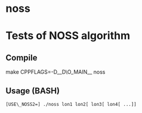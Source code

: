 # noss
Tests of NOSS algorithm
====


Compile
----

   make CPPFLAGS=-D\_\_D\O\_MAIN\_\_ noss

Usage (BASH)
----

    [USE\_NOSS2=] ./noss lon1 lon2[ lon3[ lon4[ ...]]

